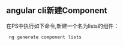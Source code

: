 ## angular cli新建Component

在PS中执行如下命令,新建一个名为lists的组件：

```powershell
 ng generate component lists
```

